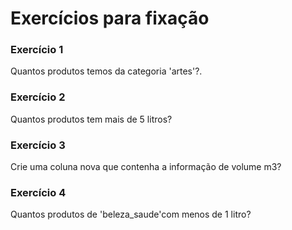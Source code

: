 # Exercícios para fixação

### Exercício 1

Quantos produtos temos da categoria 'artes'?.

### Exercício 2

Quantos produtos tem mais de 5 litros?

### Exercício 3

Crie uma coluna nova que contenha a informação de volume m3?

### Exercício 4

Quantos produtos de 'beleza_saude'com menos de 1 litro?